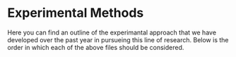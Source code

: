 # Experimental Methods

Here you can find an outline of the experimantal approach that we have developed over the past year in pursueing this line of research. Below is the order in which each of the above files should be considered. 


